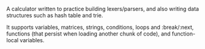 A calculator written to practice building lexers/parsers, and also writing data structures such as hash table and trie.

It supports variables, matrices, strings, conditions, loops and :break/:next, functions (that persist when loading another chunk of code), and function-local variables.
